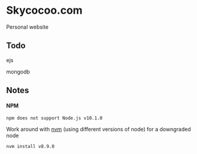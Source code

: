 # Skycocoo.com

Personal website


## Todo

ejs

mongodb


## Notes

#### NPM

```
npm does not support Node.js v10.1.0
```

Work around with [nvm](https://github.com/creationix/nvm/issues/576) (using different versions of node) for a downgraded node

```
nvm install v8.9.0
```
